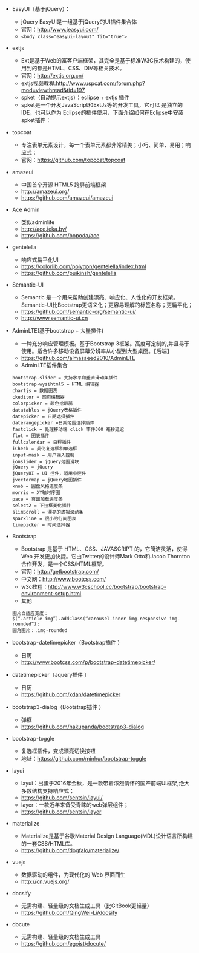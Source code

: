 - EasyUI（基于jQuery）：    
    - jQuery EasyUI是一组基于jQuery的UI插件集合体
    - 官网：http://www.jeasyui.com/
    - ```<body class="easyui-layout" fit="true"> ```

- extjs
    - Ext是基于Web的富客户端框架，其完全是基于标准W3C技术构建的，使用到的都是HTML、CSS、DIV等相关技术。
    - 官网：http://extjs.org.cn/
    - extjs视频教程:http://www.uspcat.com/forum.php?mod=viewthread&tid=197
    - spket（自动提示extjs）：eclipse + extjs 插件
    - spket是一个开发JavaScript和ExtJs等的开发工具，它可以 是独立的IDE，也可以作为 Eclipse的插件使用，下面介绍如何在Eclipse中安装spket插件：

- topcoat
    - 专注表单元素设计，每一个表单元素都非常精美；小巧、简单、易用；响应式；
    - 官网：https://github.com/topcoat/topcoat

- amazeui
    - 中国首个开源 HTML5 跨屏前端框架
    - http://amazeui.org/
    - https://github.com/amazeui/amazeui

- Ace Admin
    - 类似adminlite
    - http://ace.jeka.by/
    - https://github.com/bopoda/ace

- gentelella
    - 响应式扁平化UI
    - https://colorlib.com/polygon/gentelella/index.html
    - https://github.com/puikinsh/gentelella

- Semantic-UI
    - Semantic 是一个用来帮助创建漂亮、响应化、人性化的开发框架。Semantic-UI比Bootstrap更语义化；更容易理解的标签名称；更扁平化；
    - https://github.com/semantic-org/semantic-ui/
    - http://www.semantic-ui.cn

- AdminLTE(基于bootstrap + 大量插件)
    - 一种充分响应管理模板。基于Bootstrap 3框架。高度可定制的,并且易于使用。适合许多移动设备屏幕分辨率从小型到大型桌面。【后端】
    - https://github.com/almasaeed2010/AdminLTE
    - AdminLTE插件集合
    ```
    bootstrap-slider = 支持水平和垂直滑动条插件
    bootstrap-wysihtml5 = HTML 编辑器
    chartjs = 数据图表
    ckeditor = 网页编辑器
    colorpicker = 颜色拾取器
    datatables = jQuery表格插件
    datepicker = 日期选择插件
    daterangepicker =日期范围选择插件
    fastclick = 处理移动端 click 事件300 毫秒延迟
    flot = 图表插件
    fullcalendar = 日程插件
    iCheck = 美化复选框和单选框
    input-mask = 用户输入控制
    ionslider = jQuery范围滑块
    jQuery = jQuery
    jQueryUI = UI 控件，适用小控件
    jvectormap = jQuery地图插件
    knob = 圆盘风格进度条
    morris = XY轴时序图
    pace = 页面加载进度条
    select2 = 下拉框美化插件
    slimScroll = 漂亮的虚拟滚动条
    sparkline = 很小的行间图表
    timepicker = 时间选择器
    ```

- Bootstrap
    - Bootstrap 是基于 HTML、CSS、JAVASCRIPT 的，它简洁灵活，使得 Web 开发更加快捷。它由Twitter的设计师Mark Otto和Jacob Thornton合作开发，是一个CSS/HTML框架。
    - 官网：http://getbootstrap.com/ 
    - 中文网：http://www.bootcss.com/
    - w3c教程：http://www.w3cschool.cc/bootstrap/bootstrap-environment-setup.html
    - 其他
    ```
    图片自适应宽度：
    $(“.article img”).addClass(“carousel-inner img-responsive img-rounded”);
    圆角图片：.img-rounded
    ```
    
- bootstrap-datetimepicker（Bootstrap插件 ）
    - 日历
    - http://www.bootcss.com/p/bootstrap-datetimepicker/
    
- datetimepicker（Jquery插件 ）
    - 日历
    - https://github.com/xdan/datetimepicker

- bootstrap3-dialog（Bootstrap插件 ）
    - 弹框
    - https://github.com/nakupanda/bootstrap3-dialog 
    
- bootstrap-toggle
    - 复选框插件，变成漂亮切换按钮
    - 地址：https://github.com/minhur/bootstrap-toggle

- layui
    - layui：出蛋于2016年金秋，是一款带着浓烈情怀的国产前端UI框架,绝大多数结构支持响应式；
    - https://github.com/sentsin/layui/
    - layer：一款近年来备受青睐的web弹层组件；
    - https://github.com/sentsin/layer

- materialize
    - Materialize是基于谷歌Material Design Language(MDL)设计语言所构建的一套CSS/HTML库。
    - https://github.com/dogfalo/materialize/

- vuejs
    - 数据驱动的组件，为现代化的 Web 界面而生
    - http://cn.vuejs.org/
    
- docsify
    - 无需构建、轻量级的文档生成工具（比GitBook更轻量）
    - https://github.com/QingWei-Li/docsify
    
- docute
    - 无需构建、轻量级的文档生成工具
    - https://github.com/egoist/docute/